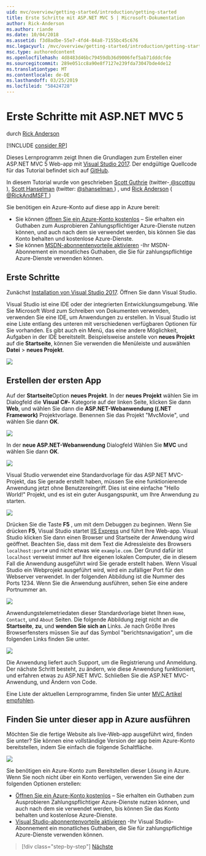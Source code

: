 ```yaml
---
uid: mvc/overview/getting-started/introduction/getting-started
title: Erste Schritte mit ASP.NET MVC 5 | Microsoft-Dokumentation
author: Rick-Anderson
ms.author: riande
ms.date: 10/04/2018
ms.assetid: f3d8adbe-55e7-4fd4-84a8-7155bc45c676
msc.legacyurl: /mvc/overview/getting-started/introduction/getting-started
msc.type: authoredcontent
ms.openlocfilehash: 4d8483d46bc79459db36d9006fef5ab71dddcfde
ms.sourcegitcommit: 289e051cc8a90e8f7127e239fda73047bde4de12
ms.translationtype: MT
ms.contentlocale: de-DE
ms.lasthandoff: 03/25/2019
ms.locfileid: "58424728"
---
```

<a name="getting-started-with-aspnet-mvc-5"></a>Erste Schritte mit ASP.NET MVC 5
====================
durch [Rick Anderson]((https://twitter.com/RickAndMSFT))

[!INCLUDE [consider RP](../../../../includes/razor.md)]

Dieses Lernprogramm zeigt Ihnen die Grundlagen zum Erstellen einer ASP.NET MVC 5 Web-app mit [Visual Studio 2017](https://visualstudio.microsoft.com/downloads/?utm_medium=microsoft&utm_source=docs.microsoft.com&utm_campaign=button+cta&utm_content=download+vs2017). Der endgültige Quellcode für das Tutorial befindet sich auf [GitHub](https://github.com/aspnet/AspNetDocs/tree/master/aspnet/mvc/overview/getting-started/introduction/sample/MvcMovie/MvcMovie).

In diesem Tutorial wurde von geschrieben [Scott Guthrie](https://weblogs.asp.net/scottgu/) (twitter-[ @scottgu ](https://twitter.com/scottgu) ), [Scott Hanselman](http://www.hanselman.com/blog/) (twitter: [ @shanselman ](https://twitter.com/shanselman) ) , und [Rick Anderson](https://twitter.com/RickAndMSFT) ( [ @RickAndMSFT ](https://twitter.com/#!/RickAndMSFT) )

Sie benötigen ein Azure-Konto auf diese app in Azure bereit:

- Sie können [öffnen Sie ein Azure-Konto kostenlos](https://azure.microsoft.com/pricing/free-trial/?WT.mc_id=A443DD604) – Sie erhalten ein Guthaben zum Ausprobieren Zahlungspflichtiger Azure-Dienste nutzen können, und auch nach dem sie verwendet werden, bis können Sie das Konto behalten und kostenlose Azure-Dienste.
- Sie können [MSDN-abonnentenvorteile aktivieren](https://azure.microsoft.com/pricing/member-offers/msdn-benefits-details/?WT.mc_id=A443DD604) -Ihr MSDN-Abonnement ein monatliches Guthaben, die Sie für zahlungspflichtige Azure-Dienste verwenden können.

## <a name="get-started"></a>Erste Schritte

Zunächst [Installation von Visual Studio 2017](https://visualstudio.microsoft.com/downloads/?utm_medium=microsoft&utm_source=docs.microsoft.com&utm_campaign=button+cta&utm_content=download+vs2017). Öffnen Sie dann Visual Studio.

Visual Studio ist eine IDE oder der integrierten Entwicklungsumgebung. Wie Sie Microsoft Word zum Schreiben von Dokumenten verwenden, verwenden Sie eine IDE, um Anwendungen zu erstellen. In Visual Studio ist eine Liste entlang des unteren mit verschiedenen verfügbaren Optionen für Sie vorhanden. Es gibt auch ein Menü, das eine andere Möglichkeit, Aufgaben in der IDE bereitstellt. Beispielsweise anstelle von **neues Projekt** auf die **Startseite**, können Sie verwenden die Menüleiste und auswählen **Datei** > **neues Projekt**.

![](getting-started/_static/image1.png)

## <a name="create-your-first-app"></a>Erstellen der ersten App

Auf der **Startseite**Option **neues Projekt**. In der **neues Projekt** wählen Sie im Dialogfeld die **Visual C#-** Kategorie auf der linken Seite, klicken Sie dann **Web**, und wählen Sie dann die **ASP.NET-Webanwendung ((.NET Framework)**  Projektvorlage. Benennen Sie das Projekt "MvcMovie", und wählen Sie dann **OK**.

![](getting-started/_static/image2.png)

In der **neue ASP.NET-Webanwendung** Dialogfeld Wählen Sie **MVC** und wählen Sie dann **OK**.

![](getting-started/_static/image3.png)

Visual Studio verwendet eine Standardvorlage für das ASP.NET MVC-Projekt, das Sie gerade erstellt haben, müssen Sie eine funktionierende Anwendung jetzt ohne Benutzereingriff. Dies ist eine einfache "Hello World!" Projekt, und es ist ein guter Ausgangspunkt, um Ihre Anwendung zu starten.

![](getting-started/_static/image4.png)

Drücken Sie die Taste **F5** , um mit dem Debuggen zu beginnen. Wenn Sie drücken **F5**, Visual Studio startet [IIS Express](/iis/extensions/introduction-to-iis-express/iis-express-overview) und führt Ihre Web-app. Visual Studio klicken Sie dann einen Browser und Startseite der Anwendung wird geöffnet. Beachten Sie, dass mit dem Text die Adressleiste des Browsers `localhost:port#` und nicht etwas wie `example.com`. Der Grund dafür ist `localhost` verweist immer auf Ihre eigenen lokalen Computer, die in diesem Fall die Anwendung ausgeführt wird Sie gerade erstellt haben. Wenn Visual Studio ein Webprojekt ausgeführt wird, wird ein zufälliger Port für den Webserver verwendet. In der folgenden Abbildung ist die Nummer des Ports 1234. Wenn Sie die Anwendung ausführen, sehen Sie eine andere Portnummer an.

![](getting-started/_static/image5.png)

Anwendungstelemetriedaten dieser Standardvorlage bietet Ihnen `Home`, `Contact`, und `About` Seiten. Die folgende Abbildung zeigt nicht an die **Startseite**, **zu**, und **wenden Sie sich an** Links. Je nach Größe Ihres Browserfensters müssen Sie auf das Symbol "berichtsnavigation", um die folgenden Links finden Sie unter.

![](getting-started/_static/image6.png)

Die Anwendung liefert auch Support, um die Registrierung und Anmeldung. Der nächste Schritt besteht, zu ändern, wie diese Anwendung funktioniert, und erfahren etwas zu ASP.NET MVC. Schließen Sie die ASP.NET MVC-Anwendung, und Ändern von Code.

Eine Liste der aktuellen Lernprogramme, finden Sie unter [MVC Artikel empfohlen](../mvc-learning-sequence.md).

## <a name="see-this-app-running-on-azure"></a>Finden Sie unter dieser app in Azure ausführen

Möchten Sie die fertige Website als live-Web-app ausgeführt wird, finden Sie unter? Sie können eine vollständige Version der app beim Azure-Konto bereitstellen, indem Sie einfach die folgende Schaltfläche.

[![](https://azuredeploy.net/deploybutton.png)](https://azuredeploy.net/?repository=https://github.com/aspnet/AspNetDocs/tree/master/aspnet/mvc/overview/getting-started/introduction/sample/MvcMovie&amp;WT.mc_id=deploy_azure_aspnet)

Sie benötigen ein Azure-Konto zum Bereitstellen dieser Lösung in Azure. Wenn Sie noch nicht über ein Konto verfügen, verwenden Sie eine der folgenden Optionen erstellen:

- [Öffnen Sie ein Azure-Konto kostenlos](https://azure.microsoft.com/pricing/free-trial/?WT.mc_id=A443DD604) – Sie erhalten ein Guthaben zum Ausprobieren Zahlungspflichtiger Azure-Dienste nutzen können, und auch nach dem sie verwendet werden, bis können Sie das Konto behalten und kostenlose Azure-Dienste.
- [Visual Studio-abonnentenvorteile aktivieren](https://azure.microsoft.com/pricing/member-offers/credit-for-visual-studio-subscribers) -Ihr Visual Studio-Abonnement ein monatliches Guthaben, die Sie für zahlungspflichtige Azure-Dienste verwenden können.

> [!div class="step-by-step"]
> [Nächste](adding-a-controller.md)
